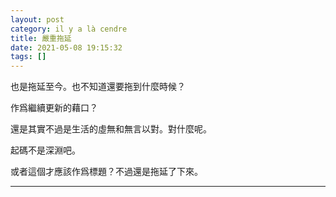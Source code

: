 ```yaml
---
layout: post
category: il y a là cendre
title: 嚴重拖延
date: 2021-05-08 19:15:32
tags: []
---
```


也是拖延至今。也不知道還要拖到什麼時候？

作爲繼續更新的藉口？

還是其實不過是生活的虛無和無言以對。對什麼呢。

起碼不是深淵吧。

或者這個才應該作爲標題？不過還是拖延了下來。



------





